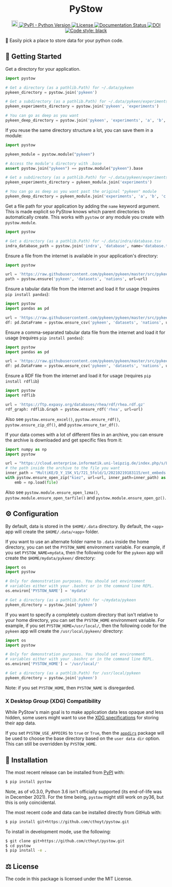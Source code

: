 <h1 align="center">
  PyStow
</h1>

<p align="center">
  <a href="https://github.com/cthoyt/pystow/actions">
    <img src="https://github.com/cthoyt/pystow/workflows/Tests/badge.svg" alt="Build status" height="20" />
  </a>

  <a href="https://pypi.org/project/pystow">
    <img alt="PyPI - Python Version" src="https://img.shields.io/pypi/pyversions/pystow">
  </a>

  <a href='https://opensource.org/licenses/MIT'>
    <img src='https://img.shields.io/badge/License-MIT-blue.svg' alt='License'/>
  </a>

  <a href='https://pystow.readthedocs.io/en/latest/?badge=latest'>
    <img src='https://readthedocs.org/projects/pystow/badge/?version=latest' alt='Documentation Status' />
  </a>

  <a href="https://zenodo.org/badge/latestdoi/318194121">
    <img src="https://zenodo.org/badge/318194121.svg" alt="DOI">
  </a>

  <a href="https://github.com/psf/black">
    <img src="https://img.shields.io/badge/code%20style-black-000000.svg" alt="Code style: black">
  </a>
</p>

👜 Easily pick a place to store data for your python code.

## 🚀 Getting Started

Get a directory for your application.

```python
import pystow

# Get a directory (as a pathlib.Path) for ~/.data/pykeen
pykeen_directory = pystow.join('pykeen')

# Get a subdirectory (as a pathlib.Path) for ~/.data/pykeen/experiments
pykeen_experiments_directory = pystow.join('pykeen', 'experiments')

# You can go as deep as you want
pykeen_deep_directory = pystow.join('pykeen', 'experiments', 'a', 'b', 'c')
```

If you reuse the same directory structure a lot, you can save them in a module:

```python
import pystow

pykeen_module = pystow.module("pykeen")

# Access the module's directory with .base
assert pystow.join("pykeen") == pystow.module("pykeen").base

# Get a subdirectory (as a pathlib.Path) for ~/.data/pykeen/experiments
pykeen_experiments_directory = pykeen_module.join('experiments')

# You can go as deep as you want past the original "pykeen" module
pykeen_deep_directory = pykeen_module.join('experiments', 'a', 'b', 'c')
```

Get a file path for your application by adding the `name` keyword argument. This is made explicit so PyStow knows which
parent directories to automatically create. This works with `pystow` or any module you create with `pystow.module`.

```python
import pystow

# Get a directory (as a pathlib.Path) for ~/.data/indra/database.tsv
indra_database_path = pystow.join('indra', 'database', name='database.tsv')
```

Ensure a file from the internet is available in your application's directory:

```python
import pystow

url = 'https://raw.githubusercontent.com/pykeen/pykeen/master/src/pykeen/datasets/nations/test.txt'
path = pystow.ensure('pykeen', 'datasets', 'nations', url=url)
```

Ensure a tabular data file from the internet and load it for usage (requires `pip install pandas`):

```python
import pystow
import pandas as pd

url = 'https://raw.githubusercontent.com/pykeen/pykeen/master/src/pykeen/datasets/nations/test.txt'
df: pd.DataFrame = pystow.ensure_csv('pykeen', 'datasets', 'nations', url=url)
```

Ensure a comma-separated tabular data file from the internet and load it for usage (requires `pip install pandas`):

```python
import pystow
import pandas as pd

url = 'https://raw.githubusercontent.com/pykeen/pykeen/master/src/pykeen/datasets/nations/test.txt'
df: pd.DataFrame = pystow.ensure_csv('pykeen', 'datasets', 'nations', url=url, read_csv_kwargs=dict(sep=","))
```

Ensure a RDF file from the internet and load it for usage (requires `pip install rdflib`)

```python
import pystow
import rdflib

url = 'https://ftp.expasy.org/databases/rhea/rdf/rhea.rdf.gz'
rdf_graph: rdflib.Graph = pystow.ensure_rdf('rhea', url=url)
```

Also see `pystow.ensure_excel()`, `pystow.ensure_rdf()`, `pystow.ensure_zip_df()`, and `pystow.ensure_tar_df()`.

If your data comes with a lot of different files in an archive,
you can ensure the archive is downloaded and get specific files from it:

```python
import numpy as np
import pystow

url = "https://cloud.enterprise.informatik.uni-leipzig.de/index.php/s/LHPbMCre7SLqajB/download/MultiKE_D_Y_15K_V1.zip"
# the path inside the archive to the file you want
inner_path = "MultiKE/D_Y_15K_V1/721_5fold/1/20210219183115/ent_embeds.npy"
with pystow.ensure_open_zip("kiez", url=url, inner_path=inner_path) as file:
    emb = np.load(file)
```

Also see `pystow.module.ensure_open_lzma()`, `pystow.module.ensure_open_tarfile()` and `pystow.module.ensure_open_gz()`.

## ⚙️️ Configuration

By default, data is stored in the `$HOME/.data` directory. By default, the `<app>` app will create the
`$HOME/.data/<app>` folder.

If you want to use an alternate folder name to `.data` inside the home directory, you can set the `PYSTOW_NAME`
environment variable. For example, if you set `PYSTOW_NAME=mydata`, then the following code for the `pykeen` app will
create the `$HOME/mydata/pykeen/` directory:

```python
import os
import pystow

# Only for demonstration purposes. You should set environment
# variables either with your .bashrc or in the command line REPL.
os.environ['PYSTOW_NAME'] = 'mydata'

# Get a directory (as a pathlib.Path) for ~/mydata/pykeen
pykeen_directory = pystow.join('pykeen')
```

If you want to specify a completely custom directory that isn't relative to your home directory, you can set
the `PYSTOW_HOME` environment variable. For example, if you set `PYSTOW_HOME=/usr/local/`, then the following code for
the `pykeen` app will create the `/usr/local/pykeen/` directory:

```python
import os
import pystow

# Only for demonstration purposes. You should set environment
# variables either with your .bashrc or in the command line REPL.
os.environ['PYSTOW_HOME'] = '/usr/local/'

# Get a directory (as a pathlib.Path) for /usr/local/pykeen
pykeen_directory = pystow.join('pykeen')
```

Note: if you set `PYSTOW_HOME`, then `PYSTOW_NAME` is disregarded.

### X Desktop Group (XDG) Compatibility

While PyStow's main goal is to make application data less opaque and less
hidden, some users might want to use the
[XDG specifications](http://standards.freedesktop.org/basedir-spec/basedir-spec-latest.html)
for storing their app data.

If you set `PYSTOW_USE_APPDIRS` to `true` or `True`, then the
[`appdirs`](https://pypi.org/project/appdirs/) package will be used to choose
the base directory based on the `user data dir` option. This can still be
overridden by `PYSTOW_HOME`.

## 🚀 Installation

The most recent release can be installed from
[PyPI](https://pypi.org/project/pystow/) with:

```bash
$ pip install pystow
```

Note, as of v0.3.0, Python 3.6 isn't officially supported (its
end-of-life was in December 2021). For the time being, `pystow` might still
work on py36, but this is only coincidental.

The most recent code and data can be installed directly from GitHub with:

```bash
$ pip install git+https://github.com/cthoyt/pystow.git
```

To install in development mode, use the following:

```bash
$ git clone git+https://github.com/cthoyt/pystow.git
$ cd pystow
$ pip install -e .
```

## ⚖️ License

The code in this package is licensed under the MIT License.
